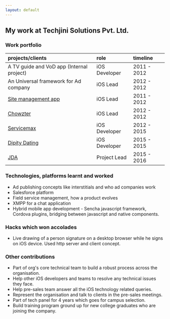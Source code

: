```yaml
---
layout: default
---
```


## My work at Techjini Solutions Pvt. Ltd.

### Work portfolio

| projects/clients | role | timeline |
|:----------|:------------|:---------|
| A TV guide and VoD app (Internal project) | iOS Developer | 2011 - 2012 |
| An Universal framework for Ad company | iOS Lead | 2012 - 2012 |
| [Site management app](https://itunes.apple.com/in/app/ed-controls/id495899113) | iOS Lead | 2011 - 2012 |
| [Chowzter](https://itunes.apple.com/IN/app/id586060340?mt=8) | iOS Lead | 2012 - 2012 |
| [Servicemax](https://www.servicemax.com/) | iOS Developer | 2012 - 2015 |
| [Dipity Dating](https://itunes.apple.com/us/app/dipity-dating/id986681567?mt=8) | iOS Developer | 2015 - 2015 |
| [JDA](https://jda.com/) | Project Lead | 2015 - 2016 |

### Technologies, platforms learnt and worked

* Ad publishing concepts like interstitials and who ad companies work
* Salesforce platform
* Field service management, how a product evolves
* XMPP for a chat application
* Hybrid mobile app development - Sencha javascript framework, Cordova plugins, bridging between javascript and native components.

### Hacks which won accolades

* Live drawing of a person signature on a desktop browser while he signs on iOS device.
Used http server and client concept.

### Other contributions

* Part of org's core technical team to build a robust process across the organisation.
* Help other iOS developers and teams to resolve any technical issues they face.
* Help pre-sales team answer all the iOS technology related queries.
* Represent the organisation and talk to clients in the pre-sales meetings.
* Part of tech panel for 4 years which goes for campus selection.
* Build training program ground up for new college graduates who are joining the company.

